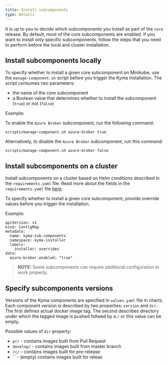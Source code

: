 ```yaml
---
title: Install subcomponents
type: Details
---
```


It is up to you to decide which subcomponents you install as part of the `core` release. By default, most of the core subcomponents are enabled. If you want to install only specific subcomponents, follow the steps that you need to perform before the local and cluster installation.

## Install subcomponents locally

To specify whether to install a given core subcomponent on Minikube, use the `manage-component.sh` script before you trigger the Kyma installation. The script consumes two parameters:

- the name of the core subcomponent
- a Boolean value that determines whether to install the subcomponent (`true`) or not (`false`)

Example:

To enable the `Azure Broker` subcomponent, run the following command:
```
scripts/manage-component.sh azure-broker true
```

Alternatively, to disable the `Azure Broker` subcomponent, run this command:
```
scripts/manage-component.sh azure-broker false
```

## Install subcomponents on a cluster

Install subcomponents on a cluster based on Helm conditions described in the `requirements.yaml` file. Read more about the fields in the `requirements.yaml` file [here](https://github.com/helm/helm/blob/master/docs/charts.md#tags-and-condition-fields-in-requirementsyaml).

To specify whether to install a given core subcomponent, provide override values before you trigger the installation.

Example:
```
apiVersion: v1
kind: ConfigMap
metadata:
  name: kyma-sub-components
  namespace: kyma-installer
  labels:
    installer: overrides
data:
  azure-broker.enabled: "true"
```

>**NOTE:** Some subcomponents can require additional configuration to work properly.

## Specify subcomponents versions

Versions of the Kyma components are specified in `values.yaml` file in charts. Each component version is described by two properties: `version` and `dir`. The first defines actual docker image tag. The second describes directory under which the tagged image is pushed follwed by a `/` or this value can be empty.

Possible values of `dir` property:
- `pr/` - contains images built from Pull Request
- `develop/` - contains images built from master branch
- `rc/` - contains images built for pre-release
- `` - (empty) contains images built for releas